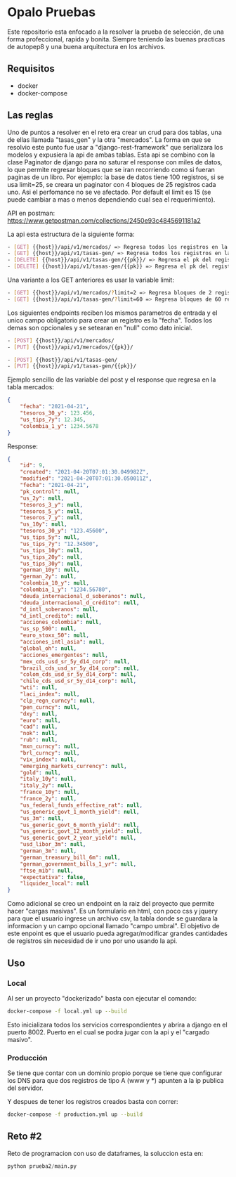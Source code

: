 # Opalo Pruebas

Este repositorio esta enfocado a la resolver la prueba de selección, de una 
forma profeccional, rapida y bonita. Siempre teniendo las buenas practicas de autopep8
y una buena arquitectura en los archivos.

## Requisitos
- docker
- docker-compose

## Las reglas
Uno de puntos a resolver en el reto era crear un crud para dos tablas, una de ellas llamada
"tasas_gen" y la otra "mercados". 
La forma en que se resolvio este punto fue usar a "django-rest-framework" que serializara
los modelos y expusiera la api de ambas tablas. Esta api se combino con la clase 
Paginator de django para no saturar el response con miles de datos, lo que permite regresar
bloques que se iran recorriendo como si fueran paginas de un libro.
Por ejemplo: la base de datos tiene 100 registros, si se usa limit=25, se creara un paginator
con 4 bloques de 25 registros cada uno. Asi el perfomance no se ve afectado. Por default el limit es 15 (se puede cambiar a mas o menos dependiendo cual sea el requerimiento).

API en postman: https://www.getpostman.com/collections/2450e93c4845691181a2

La api esta estructura de la siguiente forma:

```bash
- [GET] {{host}}/api/v1/mercados/ => Regresa todos los registros en la base de datos
- [GET] {{host}}/api/v1/tasas-gen/ => Regresa todos los registros en la base de datos
- [DELETE] {{host}}/api/v1/tasas-gen/{{pk}}/ => Regresa el pk del registro eliminado, en otro caso, un error
- [DELETE] {{host}}/api/v1/tasas-gen/{{pk}} => Regresa el pk del registro eliminado, en otro caso, un error
```

Una variante a los GET anteriores es usar la variable limit:

```bash
- [GET] {{host}}/api/v1/mercados/?limit=2 => Regresa bloques de 2 registros cada uno
- [GET] {{host}}/api/v1/tasas-gen/?limit=60 => Regresa bloques de 60 registros cada uno
```

Los siguientes endpoints reciben los mismos parametros de entrada y el unico campo obligatorio
para crear un registro es la "fecha". Todos los demas son opcionales y se setearan en "null"
como dato inicial.


```bash
- [POST] {{host}}/api/v1/mercados/
- [PUT] {{host}}/api/v1/mercados/{{pk}}/

- [POST] {{host}}/api/v1/tasas-gen/
- [PUT] {{host}}/api/v1/tasas-gen/{{pk}}/
```

Ejemplo sencillo de las variable del post y el response que regresa en la tabla mercados:
```json
{
    "fecha": "2021-04-21",
    "tesoros_30_y": 123.456,
    "us_tips_7y": 12.345,
    "colombia_1_y": 1234.5678
}
```

Response:
```json
{
    "id": 9,
    "created": "2021-04-20T07:01:30.049982Z",
    "modified": "2021-04-20T07:01:30.050011Z",
    "fecha": "2021-04-21",
    "pk_control": null,
    "us_2y": null,
    "tesoros_3_y": null,
    "tesoros_5_y": null,
    "tesoros_7_y": null,
    "us_10y": null,
    "tesoros_30_y": "123.45600",
    "us_tips_5y": null,
    "us_tips_7y": "12.34500",
    "us_tips_10y": null,
    "us_tips_20y": null,
    "us_tips_30y": null,
    "german_10y": null,
    "german_2y": null,
    "colombia_10_y": null,
    "colombia_1_y": "1234.56780",
    "deuda_internacional_d_soberanos": null,
    "deuda_internacional_d_crédito": null,
    "d_intl_soberanos": null,
    "d_intl_credito": null,
    "acciones_colombia": null,
    "us_sp_500": null,
    "euro_stoxx_50": null,
    "acciones_intl_asia": null,
    "global_oh": null,
    "acciones_emergentes": null,
    "mex_cds_usd_sr_5y_d14_corp": null,
    "brazil_cds_usd_sr_5y_d14_corp": null,
    "colom_cds_usd_sr_5y_d14_corp": null,
    "chile_cds_usd_sr_5y_d14_corp": null,
    "wti": null,
    "laci_index": null,
    "clp_regn_curncy": null,
    "pen_curncy": null,
    "dxy": null,
    "euro": null,
    "cad": null,
    "nok": null,
    "rub": null,
    "mxn_curncy": null,
    "brl_curncy": null,
    "vix_index": null,
    "emerging_markets_currency": null,
    "gold": null,
    "italy_10y": null,
    "italy_2y": null,
    "france_10y": null,
    "france_2y": null,
    "us_federal_funds_effective_rat": null,
    "us_generic_govt_1_month_yield": null,
    "us_3m": null,
    "us_generic_govt_6_month_yield": null,
    "us_generic_govt_12_month_yield": null,
    "us_generic_govt_2_year_yield": null,
    "usd_libor_3m": null,
    "german_3m": null,
    "german_treasury_bill_6m": null,
    "german_government_bills_1_yr": null,
    "ftse_mib": null,
    "expectativa": false,
    "liquidez_local": null
}
```

Como adicional se creo un endpoint en la raiz del proyecto que permite hacer "cargas masivas". 
Es un formulario en html, con poco css y jquery para que el usuario ingrese un archivo csv, la tabla donde se 
guardara la informacion y un campo opcional llamado "campo umbral".
El objetivo de este enpoint es que el usuario pueda agregar/modificar grandes cantidades 
de registros sin necesidad de ir uno por uno usando la api.


## Uso

### Local
Al ser un proyecto "dockerizado" basta con ejecutar el comando:
``` bash
docker-compose -f local.yml up --build
```

Esto inicializara todos los servicios correspondientes y abrira a django
en el puerto 8002. Puerto en el cual se podra jugar con la api y el "cargado masivo".

### Producción

Se tiene que contar con un dominio propio porque se tiene que configurar los DNS
para que dos registros de tipo A (www y *) apunten a la ip publica del servidor.

Y despues de tener los registros creados basta con correr:

``` bash
docker-compose -f production.yml up --build
```

## Reto #2
Reto de programacion con uso de dataframes, la soluccion esta en:

```py
python prueba2/main.py
```
